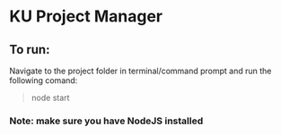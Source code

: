 # KU Project Manager
## To run:
Navigate to the project folder in terminal/command prompt and run the following comand:

> node start

### Note: make sure you have NodeJS installed
